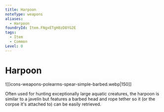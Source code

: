 ```yaml
---
title: Harpoon
noteType: weapons
aliases:
  - Harpoon
foundryId: Item.FNgxETgH8zD8YG2E
tags:
  - Item
  - Common
Level: 0
---
```


# Harpoon
![[icons-weapons-polearms-spear-simple-barbed.webp|150]]

Often used for hunting exceptionally large aquatic creatures, the harpoon is similar to a javelin but features a barbed head and rope tether so it (or the corpse it's attached to) can be easily retrieved.
